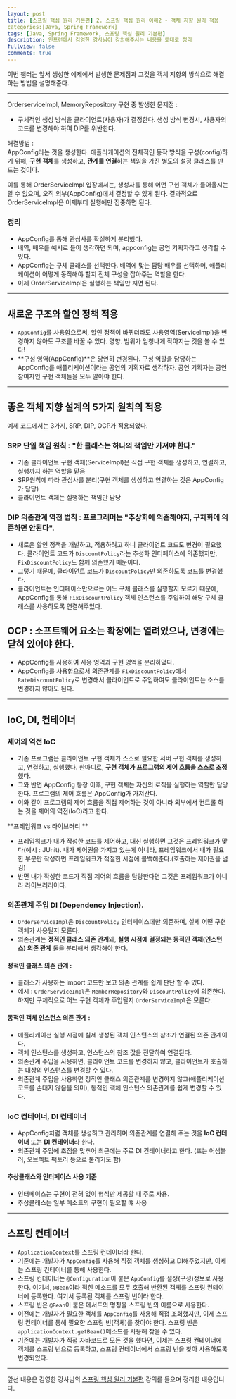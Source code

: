 ```yaml
---
layout: post
title: [스프링 핵심 원리 기본편] 2. 스프링 핵심 원리 이해2 - 객체 지향 원리 적용
categories:[Java, Spring Framework]
tags: [Java, Spring Framework, 스프링 핵심 원리 기본편]
description: 인프런에서 김영한 강사님이 강의해주시는 내용을 토대로 정리  
fullview: false
comments: true
---
```


이번 챕터는 앞서 생성한 예제에서 발생한 문제점과 그것을 객체 지향의 방식으로 해결하는 방법을 설명해준다.

***

OrderserviceImpl, MemoryRepository 구현 중 발생한 문제점 :  
- 구체적인 생성 방식을 클라이언트(사용자)가 결정한다. 생성 방식 변경시, 사용자의 코드를 변경해야 하여 DIP를 위반한다.  

해결방법 :  
AppConfig라는 것을 생성한다. 애플리케이션의 전체적인 동작 방식을 구성(config)하기 위해, **구현 객체**를 생성하고, **관계를 연결**하는 책임을 가진 별도의 설정 클래스를 만드는 것이다.

이를 통해 OrderServiceImpl 입장에서는, 생성자를 통해 어떤 구현 객체가 들어올지는 알 수 없으며, 오직 외부(AppConfig)에서 결정할 수 있게 된다. 결과적으로 OrderServiceImpl은 이제부터 실행에만 집중하면 된다.

### 정리
*  AppConfig를 통해 관심사를 확실하게 분리했다.  
*  배역, 배우를 예시로 들어 생각하면 되며, appconfig는 공연 기획자라고 생각할 수 있다.
*  AppConfig는 구체 클래스를 선택한다. 배역에 맞는 담당 배우를 선택하며, 애플리케이션이 어떻게 동작해야 할지 전체 구성을 잡아주는 역할을 한다.
*  이제 OrderServiceImpl은 실행하는 책임만 지면 된다.


***
## 새로운 구조와 할인 정책 적용  
* `AppConfig`를 사용함으로써, 할인 정책이 바뀌더라도 사용영역(ServiceImpl)을 변경하지 않아도 구조를 바꿀 수 있다. 영향. 범위가 엄청나게 작아지는 것을 볼 수 있다!  
* **구성 영역(AppConfig)**은 당연히 변경된다. 구성 역할을 담당하는 AppConfig를 애플리케이션이라는 공연의 기획자로 생각하자. 공연 기획자는 공연 참여자인 구현 객체들을 모두 알아야 한다.

*** 
## 좋은 객체 지향 설계의 5가지 원칙의 적용  
예제 코드에서는 3가지, SRP, DIP, OCP가 적용되었다.  

### SRP 단일 책임 원칙 : "한 클래스는 하나의 책임만 가져야 한다."  
* 기존 클라이언트 구현 객체(ServiceImpl)은 직접 구현 객체를 생성하고, 연결하고, 실행까지 하는 역할을 맡음  
* SRP원칙에 따라 관심사를 분리(구현 객체를 생성하고 연결하는 것은 AppConfig가 담당)  
* 클라이언트 객체는 실행하는 책임만 담당

### DIP 의존관계 역전 법칙 : 프로그래머는 "추상회에 의존해야지, 구체화에 의존하면 안된다".
* 새로운 할인 정책을 개발하고, 적용하려고 하니 클라이언트 코드도 변경이 필요했다. 클라이언트 코드가 `DiscountPolicy`라는 추성화 인터페이스에 의존했지만, `FixDiscountPolicy`도 함께 의존했기 때문이다.
* 그렇기 때문에, 클라이언트 코드가 `DiscountPolicy`만 의존하도록 코드를 변경했다.  
* 클라이언트는 인터페이스만으로는 어느 구체 클래스를 실행할지 모르기 때문에, AppConfig를 통해 `FixDiscountPolicy` 객체 인스턴스를 주입하여 해당 구체 클래스를 사용하도록 연결해주었다.

## OCP : 소프트웨어 요소는 확장에는 열려있으나, 변경에는 닫혀 있어야 한다.  
* AppConfig를 사용하여 사용 영역과 구현 영역을 분리하였다.
* AppConfig를 사용함으로서 의존관계를 `FixDiscountPolicy`에서 `RateDiscountPolicy`로 변경해서 클라이언트로 주입하여도 클라이언트는 소스를 변경하지 않아도 된다.

***
## IoC, DI, 컨테이너  
### 제어의 역전 IoC  
* 기존 프로그램은 클라이언트 구현 객체가 스스로 필요한 서버 구현 객체를 생성하고, 연결하고, 실행했다. 한마디로, **구현 객체가 프로그램의 제어 흐름을 스스로 조정**했다.  
* 그와 반면 AppConfig 등장 이후, 구현 객체는 자신의 로직을 실행하는 역할만 담당한다. 프로그램의 제어 흐름은 AppConfig가 가져간다.  
* 이와 같이 프로그램의 제어 흐름을 직접 제어하는 것이 아니라 외부에서 컨트롤 하는 것을 제어의 역전(IoC)라고 한다.  

**프레임워크 vs 라이브러리 **
* 프레임워크가 내가 작성한 코드를 제어하고, 대신 실행하면 그것은 프레임워크가 맞다(예시 : JUnit).  내가 제어권을 가지고 있는게 아니라, 프레임워크에서 내가 필요한 부분만 작성하면 프레임워크가 적절한 시점에 콜백해준다.(호출하는 제어권을 넘김)
* 반면 내가 작성한 코드가 직접 제어의 흐름을 담당한다면 그것은 프레임워크가 아니라 라이브러리이다.  

### 의존관계 주입 DI (Dependency Injection). 
*  `OrderServiceImpl`은 `DiscountPolicy` 인터페이스에만 의존하며, 실제 어떤 구현 객체가 사용될지 모른다.
*  의존관계는 **정적인 클래스 의존 관계**와, **실행 시점에 결정되는 동적인 객체(인스턴스) 의존 관계** 둘을 분리해서 생각해야 한다.  


#### 정적인 클래스 의존 관계 : 
* 클래스가 사용하는 import 코드만 보고 의존 관계를 쉽게 판단 할 수 있다.
* 예시 : `OrderServiceImpl`은 `MemberRepository`와 `DiscountPolicy`에 의존한다. 하지만 구체적으로 어느 구현 객체가 주입될지 `OrderServiceImpl`은 모른다.

#### 동적인 객체 인스턴스 의존 관계 : 
* 애플리케이션 실행 시점에 실제 생성된 객체 인스턴스의 참조가 연결된 의존 관계이다.
* 객체 인스턴스를 생성하고, 인스턴스의 참조 값을 전달하여 연결된다.
* 의존관계 주입을 사용하면, 클라이언트 코드를 변경하지 않고, 클라이언트가 호출하는 대상의 인스턴스를 변경할 수 있다.
* 의존관계 주입을 사용하면 정적인 클래스 의존관계를 변경하지 않고(애플리케이션 코드를 손대지 않음을 의미), 동적인 객체 인스턴스 의존관계를 쉽게 변경할 수 있다.

### IoC 컨테이너, DI 컨테이너  
* AppConfig처럼 객체를 생성하고 관리하며 의존관계를 연결해 주는 것을 **IoC 컨테이너** 또는 **DI 컨테이너**라 한다.
* 의존관계 주입에 초점을 맞추어 최근에는 주로 DI 컨테이너라고 한다. (또는 어샘블러, 오브젝트 팩토리 등으로 불리기도 함)

#### 추상클래스와 인터페이스 사용 기준  
* 인터페이스는 구현이 전혀 없이 형식만 제공할 때 주로 사용.  
* 추상클래스는 일부 메소드의 구현이 필요할 떄 사용


***
## 스프링 컨테이너
* `ApplicationContext`를 스프링 컨테이너라 한다.  
* 기존에는 개발자가 `AppConfig`를 사용해 직접 객체를 생성하고 DI해주었지만, 이제는 스프링 컨테이너를 통해 사용한다.  
* 스프링 컨테이너는 `@Configuration`이 붙은 `AppConfig`를 설정(구성)정보로 사용한다. 여기서, `@Bean`이라 적힌 메소드를 모두 호출해 반환된 객체를 스프링 컨테이너에 등록한다. 여기서 등록된 객체를 스프링 빈이라 한다.  
* 스프링 빈은 `@Bean`이 붙은 메서드의 명칭을 스프링 빈의 이름으로 사용한다.  
* 이전에는 개발자가 필요한 객체를 `AppConfig`를 사용해 직접 조회했지만, 이제 스프링 컨테이너를 통해 필요한 스프링 빈(객체)를 찾아야 한다. 스프링 빈은 `applicationContext.getBean()`메소드를 사용해 찾을 수 있다.  
* 기존에는 개발자가 직접 자바코드로 모든 것을 했다면, 이제는 스프링 컨테이너에 객체를 스프링 빈으로 등록하고, 스프링 컨테이너에서 스프링 빈을 찾아 사용하도록 변경되었다.  

***

앞선 내용은 김영한 강사님의 [스프링 핵심 원리 기본편](https://www.inflearn.com/course/%EC%8A%A4%ED%94%84%EB%A7%81-%ED%95%B5%EC%8B%AC-%EC%9B%90%EB%A6%AC-%EA%B8%B0%EB%B3%B8%ED%8E%B8) 강의를 들으며 정리한 내용입니다.  

